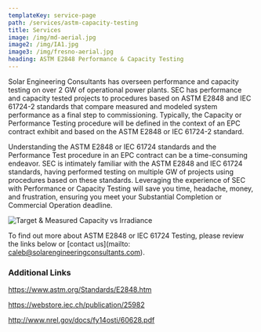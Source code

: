 ```yaml
---
templateKey: service-page
path: /services/astm-capacity-testing
title: Services
image: /img/md-aerial.jpg
image2: /img/IA1.jpg
image3: /img/fresno-aerial.jpg
heading: ASTM E2848 Performance & Capacity Testing
---
```


Solar Engineering Consultants has overseen performance and capacity testing on over 2 GW of
operational power plants. SEC has performance and capacity tested projects to procedures
based on ASTM E2848 and IEC 61724-2 standards that compare measured and modeled system
performance as a final step to commissioning. Typically, the Capacity or Performance Testing
procedure will be defined in the context of an EPC contract exhibit and based on the ASTM
E2848 or IEC 61724-2 standard.

Understanding the ASTM E2848 or IEC 61724 standards and the Performance Test procedure in
an EPC contract can be a time-consuming endeavor. SEC is intimately familiar with the ASTM
E2848 and IEC 61724 standards, having performed testing on multiple GW of projects using
procedures based on these standards. Leveraging the experience of SEC with Performance or
Capacity Testing will save you time, headache, money, and frustration, ensuring you meet your
Substantial Completion or Commercial Operation deadline.

![Target & Measured Capacity vs Irradiance](/img/astm-capacity-testing.jpg)

To find out more about ASTM E2848 or IEC 61724 Testing, please review the links below or
[contact us](mailto: caleb@solarengineeringconsultants.com).

### Additional Links

https://www.astm.org/Standards/E2848.htm

https://webstore.iec.ch/publication/25982

http://www.nrel.gov/docs/fy14osti/60628.pdf
